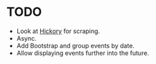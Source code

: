 # TODO

- Look at [Hickory](http://davidsantiago.github.com/hickory) for scraping.
- Async.
- Add Bootstrap and group events by date.
- Allow displaying events further into the future.
